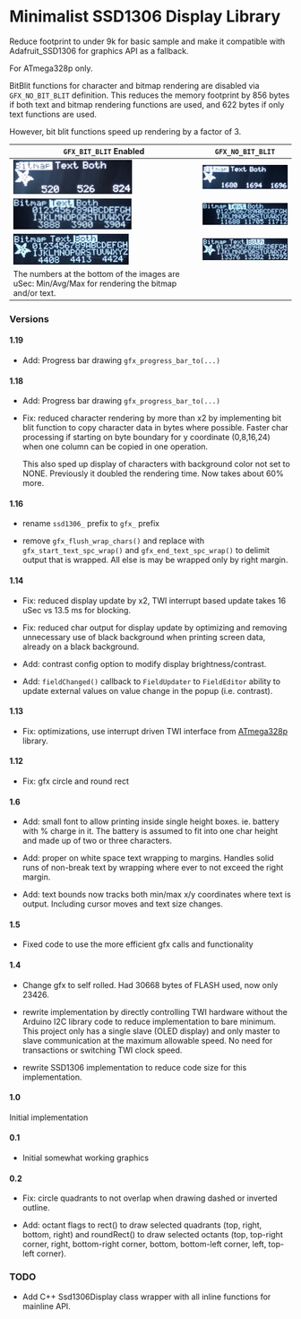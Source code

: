 # Minimalist SSD1306 Display Library

Reduce footprint to under 9k for basic sample and make it compatible
with Adafruit_SSD1306 for graphics API as a fallback.

For ATmega328p only.

BitBlit functions for character and bitmap rendering are disabled via
`GFX_NO_BIT_BLIT` definition. This reduces the memory footprint by 856
bytes if both text and bitmap rendering functions are used, and 622
bytes if only text functions are used.

However, bit blit functions speed up rendering by a factor of 3.

|             `GFX_BIT_BLIT`  Enabled              |                  `GFX_NO_BIT_BLIT`                   |
|--------------------------------------------------|------------------------------------------------------|
| ![BitBlit_Bitmap.png](images/BitBlit_Bitmap.png) | ![NoBitBlit_Bitmap.png](images/NoBitBlit_Bitmap.png) |
| ![BitBlit_Text.png](images/BitBlit_Text.png)     | ![NoBitBlit_Text.png](images/NoBitBlit_Text.png)     |
| ![BitBlit_Both.jpeg](images/BitBlit_Both.png)    | ![NoBitBlit_Both.jpeg](images/NoBitBlit_Both.png)    |
| The numbers at the bottom of the images are uSec: Min/Avg/Max for rendering the bitmap and/or text.    ||


### Versions

#### 1.19

* Add: Progress bar drawing `gfx_progress_bar_to(...)`

#### 1.18

* Add: Progress bar drawing `gfx_progress_bar_to(...)`

* Fix: reduced character rendering by more than x2 by implementing bit
  blit function to copy character data in bytes where possible. Faster
  char processing if starting on byte boundary for y coordinate
  (0,8,16,24) when one column can be copied in one operation.

  This also sped up display of characters with background color not set
  to NONE. Previously it doubled the rendering time. Now takes about 60%
  more.

#### 1.16

* rename `ssd1306_` prefix to `gfx_` prefix

* remove `gfx_flush_wrap_chars()` and replace with
  `gfx_start_text_spc_wrap()` and `gfx_end_text_spc_wrap()` to delimit
  output that is wrapped. All else is may be wrapped only by right
  margin.

#### 1.14

* Fix: reduced display update by x2, TWI interrupt based update takes 16
  uSec vs 13.5 ms for blocking.

* Fix: reduced char output for display update by optimizing and removing
  unnecessary use of black background when printing screen data, already
  on a black background.

* Add: contrast config option to modify display brightness/contrast.

* Add: `fieldChanged()` callback to `FieldUpdater` to `FieldEditor`
  ability to update external values on value change in the popup (i.e.
  contrast).

#### 1.13

* Fix: optimizations, use interrupt driven TWI interface from
  [ATmega328p](https://github.com/goessl/ATmega328P) library.

#### 1.12

* Fix: gfx circle and round rect

#### 1.6

* Add: small font to allow printing inside single height boxes. ie.
  battery with % charge in it. The battery is assumed to fit into one
  char height and made up of two or three characters.

* Add: proper on white space text wrapping to margins. Handles solid
  runs of non-break text by wrapping where ever to not exceed the right
  margin.

* Add: text bounds now tracks both min/max x/y coordinates where text is
  output. Including cursor moves and text size changes.


#### 1.5

* Fixed code to use the more efficient gfx calls and functionality

#### 1.4

* Change gfx to self rolled. Had 30668 bytes of FLASH used, now only
  23426\.

* rewrite implementation by directly controlling TWI hardware without
  the Arduino I2C library code to reduce implementation to bare minimum.
  This project only has a single slave (OLED display) and only master to
  slave communication at the maximum allowable speed. No need for
  transactions or switching TWI clock speed.

* rewrite SSD1306 implementation to reduce code size for this
  implementation.

#### 1.0

Initial implementation


#### 0.1

* Initial somewhat working graphics

#### 0.2

* Fix: circle quadrants to not overlap when drawing dashed or inverted
  outline.

* Add: octant flags to rect() to draw selected quadrants (top, right,
  bottom, right) and roundRect() to draw selected octants (top,
  top-right corner, right, bottom-right corner, bottom, bottom-left
  corner, left, top-left corner).


### TODO

* Add C++ Ssd1306Display class wrapper with all inline functions for
  mainline API.


